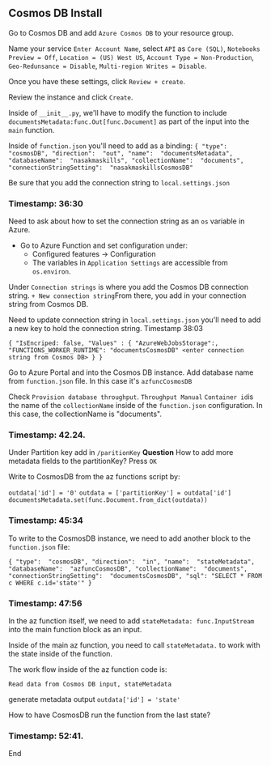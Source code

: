 ## Cosmos DB Install 

 Go to Cosmos DB and add `Azure Cosmos DB` to your resource group.
 
 Name your service `Enter Account Name`, select `API` as `Core (SQL)`, `Notebooks Preview = Off`,  `Location = (US) West US`, `Account Type = Non-Production`, `Geo-Redunsance = Disable`, `Multi-region Writes = Disable`. 

Once you have these settings, click  `Review + create`.
 
Review the instance and click `Create`.

Inside of `__init__.py`, we'll have to modify the function to include `documentsMetadata:func.Out[func.Document]` as part of the input into the `main` function. 

Inside of `function.json` you'll need to add as a binding: 
`{
"type":  "cosmosDB",
"direction":  "out",
"name":  "documentsMetadata",
"databaseName":  "nasakmaskills",
"collectionName":  "documents",
"connectionStringSetting":  "nasakmaskillsCosmosDB"`

Be sure that you add the connection string to `local.settings.json`

### Timestamp: 36:30
Need to ask about how to set the connection string as an `os` variable in Azure. 
- Go to Azure Function and set configuration under:
	- Configured features -> Configuration
	- The variables in `Application Settings` are accessible from `os.environ`.

Under `Connection strings` is where you add the Cosmos DB connection string. `+ New connection string`From there, you add in your connection string from Cosmos DB.

Need to update connection string in `local.settings.json` you'll need to add a new key  to hold the connection string. Timestamp 38:03

`{
"IsEncriped: false,
"Values" : {
	"AzureWebJobsStorage":,
    "FUNCTIONS_WORKER_RUNTIME":
    "documentsCosmosDB" <enter connection string from Cosmos DB>
	}
}`

Go to Azure Portal and into the Cosmos DB instance. 
Add database name from `function.json` file. In this case it's `azfuncCosmosDB`

Check `Provision database throughput`.
`Throughput Manual`
`Container id`is the name of the `collectionName` inside of the `function.json` configuration. 
In this case, the collectionName is "documents".

### Timestamp: 42.24.

Under Partition key add in `/paritionKey`
**Question** How to add more metadata fields to the partitionKey?
Press `OK`

Write to CosmosDB from the az functions script by:

`outdata['id'] = '0'`
`outdata = ['partitionKey'] = outdata['id']`
`documentsMetadata.set(func.Document.from_dict(outdata))`

### Timestamp: 45:34

To write to the CosmosDB instance, we need to add another block to the `function.json` file:

` {
"type":  "cosmosDB",
"direction":  "in",
"name":  "stateMetadata",
"databaseName":  "azfuncCosmosDB",
"collectionName":  "documents",
"connectionStringSetting":  "documentsCosmosDB",
"sql": "SELECT * FROM c WHERE c.id='state'"
} `

### Timestamp: 47:56

In the az function itself, we need to add `stateMetadata: func.InputStream` into the main function block as an input. 

Inside of the main az function, you need to call `stateMetadata.` to work with the state inside of the function. 

The work flow inside of the az function code is:

`Read data from Cosmos DB input, stateMetadata`

generate metadata output
`outdata['id'] = 'state'`

How to have CosmosDB run the function from the last state?

### Timestamp: 52:41.

End
